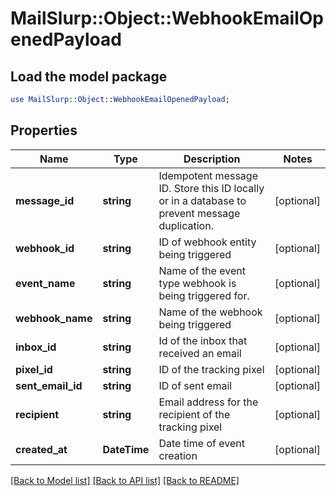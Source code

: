 # MailSlurp::Object::WebhookEmailOpenedPayload

## Load the model package
```perl
use MailSlurp::Object::WebhookEmailOpenedPayload;
```

## Properties
Name | Type | Description | Notes
------------ | ------------- | ------------- | -------------
**message_id** | **string** | Idempotent message ID. Store this ID locally or in a database to prevent message duplication. | [optional] 
**webhook_id** | **string** | ID of webhook entity being triggered | [optional] 
**event_name** | **string** | Name of the event type webhook is being triggered for. | [optional] 
**webhook_name** | **string** | Name of the webhook being triggered | [optional] 
**inbox_id** | **string** | Id of the inbox that received an email | [optional] 
**pixel_id** | **string** | ID of the tracking pixel | [optional] 
**sent_email_id** | **string** | ID of sent email | [optional] 
**recipient** | **string** | Email address for the recipient of the tracking pixel | [optional] 
**created_at** | **DateTime** | Date time of event creation | [optional] 

[[Back to Model list]](../README#documentation-for-models) [[Back to API list]](../README#documentation-for-api-endpoints) [[Back to README]](../README)


